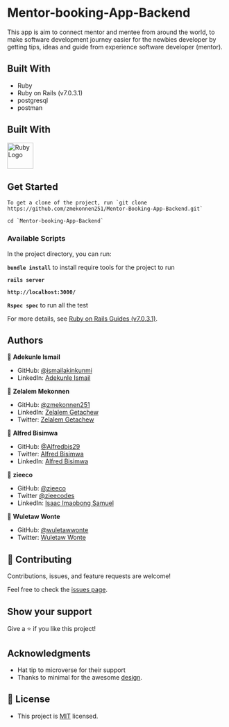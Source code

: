 # Mentor-booking-App-Backend

This app is aim to connect mentor and mentee from around the world, to make software development journey easier for the newbies developer by getting tips, ideas and guide from experience software developer (mentor).

## Built With

- Ruby
- Ruby on Rails (v7.0.3.1)
- postgresql
- postman

## Built With

<a href='https://www.ruby-lang.org/en/'><img src='https://external-content.duckduckgo.com/iu/?u=https%3A%2F%2F4.bp.blogspot.com%2F-lvBDcRp_jl8%2FVzRp2rLNttI%2FAAAAAAAAAYs%2F4YivgL8duHktR32feBMVY8kFqe2K2A4sQCLcB%2Fs1600%2Fruby-1212.png&f=1&nofb=1' height='60' alt='Ruby Logo' aria-label='https://www.ruby-lang.org/en/' /></a>

## Get Started

```
To get a clone of the project, run `git clone https://github.com/zmekonnen251/Mentor-Booking-App-Backend.git`

```

```
cd `Mentor-booking-App-Backend`
```

### Available Scripts

In the project directory, you can run:

**`bundle install`** to install require tools for the project to run

**`rails server`**

**`http://localhost:3000/`**

**`Rspec spec`** to run all the test

For more details, see [Ruby on Rails Guides (v7.0.3.1)](https://guides.rubyonrails.org/).

## Authors

👤 **Adekunle Ismail**

- GitHub: [@ismailakinkunmi](https://github.com/ismailakinkunmi)
- LinkedIn: [Adekunle Ismail](https://www.linkedin.com/in/adismail4/)

👤 **Zelalem Mekonnen**

- GitHub: [@zmekonnen251](https://github.com/zmekonnen251)
- LinkedIn: [Zelalem Getachew](https://www.linkedin.com/in/zelalem-getachew/)
- Twitter: [Zelalem Getachew](https://twitter.com/mek_zela)

👤 **Alfred Bisimwa**

- GitHub: [@Alfredbis29](https://github.com/Alfredbis29)
- Twitter: [Alfred Bisimwa](https://twitter.com/AlfredBisimwa1)
- LinkedIn: [Alfred Bisimwa](https://www.linkedin.com/in/alfred-bisimwa-0501a81a8/)

👤 **zieeco**

- GitHub: [@zieeco](https://github.com/zieeco)
- Twitter [@zieecodes](https://twitter.com/zieecodes)
- LinkedIn: [Isaac Imaobong Samuel](https://www.linkedin.com/in/isaac-imaobong-samuel)

👤 **Wuletaw Wonte**

- GitHub: [@wuletawwonte](https://github.com/wuletawwonte)
- Twitter: [Wuletaw Wonte](https://twitter.com/wuletaww)

## 🤝 Contributing

Contributions, issues, and feature requests are welcome!

Feel free to check the [issues page](../../issues/).

## Show your support

Give a ⭐️ if you like this project!

## Acknowledgments

- Hat tip to microverse for their support
- Thanks to minimal for the awesome [design](https://www.behance.net/muratk).

## 📝 License

- This project is [MIT](./LICENSE) licensed.
